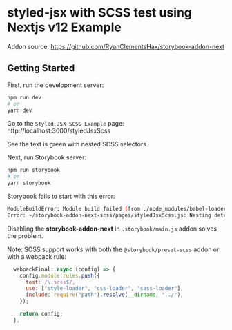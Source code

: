 # styled-jsx with SCSS test using Nextjs v12 Example

Addon source: https://github.com/RyanClementsHax/storybook-addon-next

## Getting Started

First, run the development server:

```bash
npm run dev
# or
yarn dev
```

Go to the `Styled JSX SCSS Example` page:
http://localhost:3000/styledJsxScss

See the text is green with nested SCSS selectors

Next, run Storybook server:

```bash
npm run storybook
# or
yarn storybook
```

Storybook fails to start with this error:

```bash
ModuleBuildError: Module build failed (from ./node_modules/babel-loader/lib/index.js):
Error: ~/storybook-addon-next-scss/pages/styledJsxScss.js: Nesting detected at 5:11. Unfortunately nesting is not supported by styled-jsx.
```

Disabling the **storybook-addon-next** in `.storybook/main.js` addon solves the problem.

Note: SCSS support works with both the `@storybook/preset-scss` addon or with a webpack rule:

```js
  webpackFinal: async (config) => {
    config.module.rules.push({
      test: /\.scss$/,
      use: ["style-loader", "css-loader", "sass-loader"],
      include: require("path").resolve(__dirname, "../"),
    });

    return config;
  },
```
